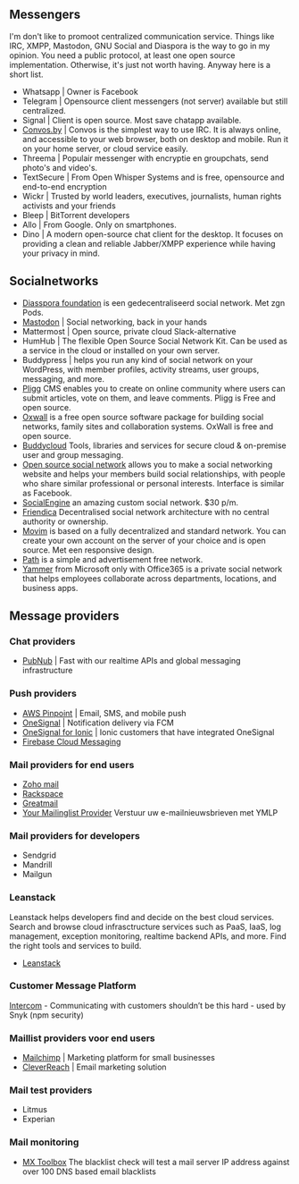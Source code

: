 ## Messengers

I'm don't like to promoot centralized communication service. Things like IRC, XMPP, Mastodon, GNU Social and Diaspora is the way to go in my opinion. You need a public protocol, at least one open source implementation. Otherwise, it's just not worth having. Anyway here is a short list.

* Whatsapp | Owner is Facebook
* Telegram | Opensource client messengers (not server) available but still centralized.
* Signal | Client is open source. Most save chatapp available.
* [Convos.by](https://convos.by/) | Convos is the simplest way to use IRC. It is always online, and accessible to your web browser, both on desktop and mobile. Run it on your home server, or cloud service easily.
* Threema | Populair messenger with encryptie en groupchats, send photo's and video's.
* TextSecure | From Open Whisper Systems and is free, opensource and end-to-end encryption
* Wickr | Trusted by world leaders, executives, journalists, human rights activists and your friends
* Bleep | BitTorrent developers
* Allo | From Google. Only on smartphones.
* Dino | A modern open-source chat client for the desktop. It focuses on providing a clean and reliable Jabber/XMPP experience while having your privacy in mind.

## Socialnetworks
* [Diasspora foundation](https://diasporafoundation.org/) is een gedecentraliseerd social network. Met zgn Pods.
* [Mastodon](https://joinmastodon.org/) | Social networking, back in your hands
* Mattermost | Open source, private cloud Slack-alternative
* HumHub | The flexible Open Source Social Network Kit. Can be used as a service in the cloud or installed on your own server.
* Buddypress | helps you run any kind of social network on your WordPress, with member profiles, activity streams, user groups, messaging, and more.
* [Pligg](http://pligg.com/about/) CMS enables you to create on online community where users can submit articles, vote on them, and leave comments. Pligg is Free and open source.
* [Oxwall](http://www.oxwall.org/) is a free open source software package for building social networks, family sites and collaboration systems. OxWall is free and open source.
* [Buddycloud](http://buddycloud.com/) Tools, libraries and services for secure cloud & on-premise user and group messaging.
* [Open source social network](https://www.opensource-socialnetwork.org/) allows you to make a social networking website and helps your members build social relationships, with people who share similar professional or personal interests. Interface is similar as Facebook.
* [SocialEngine](http://www.socialengine.com/) an amazing custom social network. $30 p/m.
* [Friendica](http://friendica.com/)  Decentralised social network architecture with no central authority or ownership.
* [Movim](https://movim.eu/) is based on a fully decentralized and standard network. You can create your own account on the server of your choice and is open source. Met een responsive design.
* [Path](https://path.com) is a simple and advertisement free network.
* [Yammer](https://www.yammer.com/) from Microsoft only with Office365 is a private social network that helps employees collaborate across departments, locations, and business apps.

## Message providers

### Chat providers

* [PubNub](https://www.pubnub.com/) | Fast with our realtime APIs and global messaging infrastructure

### Push providers

* [AWS Pinpoint](https://aws.amazon.com/pinpoint/) |  Email, SMS, and mobile push
* [OneSignal](https://onesignal.com/) | Notification delivery via FCM
* [OneSignal for Ionic](https://onesignal.com/ionic) | Ionic customers that have integrated OneSignal
* [Firebase Cloud Messaging](http://firebase.google.com/docs/cloud-messaging/)

### Mail providers for end users

* [Zoho mail](https://www.zoho.eu/mail/)
* [Rackspace](https://www.rackspace.com/en-nl/email-hosting/webmail)
* [Greatmail](https://www.greatmail.com/)
* [Your Mailinglist Provider](https://www.ymlp.com/nl/) Verstuur uw e-mailnieuwsbrieven met YMLP

### Mail providers for developers

* Sendgrid
* Mandrill
* Mailgun

### Leanstack

Leanstack helps developers find and decide on the best cloud services. Search and browse cloud infrasctructure services such as PaaS, IaaS, log management, exception monitoring, realtime backend APIs, and more. Find the right tools and services to build.

* [Leanstack](http://leanstack.io/stackups/mailgun-vs-sendgrid-vs-mandrill)

### Customer Message Platform

[Intercom](https://www.intercom.com/) - Communicating with customers shouldn’t be this hard - used by Snyk (npm security)

### Maillist providers voor end users

* [Mailchimp](http://mailchimp.com/) | Marketing platform for small businesses
* [CleverReach](http://www.cleverreach.nl/) | Email marketing solution

### Mail test providers

* Litmus
* Experian

### Mail monitoring

* [MX Toolbox](https://mxtoolbox.com/blacklists.aspx) The blacklist check will test a mail server IP address against over 100 DNS based email blacklists
